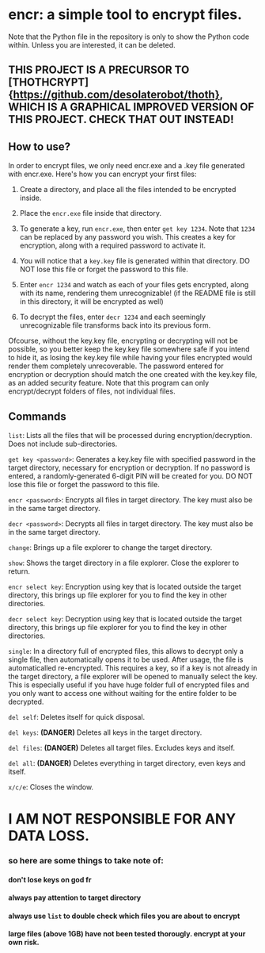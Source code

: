 # encr: a simple tool to encrypt files.
Note that the Python file in the repository is only to show the Python code within. Unless you are interested, it can be deleted.

## THIS PROJECT IS A PRECURSOR TO [THOTHCRYPT]{https://github.com/desolaterobot/thoth}, WHICH IS A GRAPHICAL IMPROVED VERSION OF THIS PROJECT. CHECK THAT OUT INSTEAD!

## How to use?
In order to encrypt files, we only need encr.exe and a .key file generated with encr.exe.
Here's how you can encrypt your first files:

1) Create a directory, and place all the files intended to be encrypted inside.

2) Place the `encr.exe` file inside that directory.

3) To generate a key, run `encr.exe`, then enter `get key 1234`. Note that `1234` can be replaced by any password you wish. This creates a key for encryption, along with a required password to activate it.

4) You will notice that a `key.key` file is generated within that directory. DO NOT lose this file or forget the password to this file.

5) Enter `encr 1234` and watch as each of your files gets encrypted, along with its name, rendering them unrecognizable! (if the README file is still in this directory, it will be encrypted as well)

6) To decrypt the files, enter `decr 1234` and each seemingly unrecognizable file transforms back into its previous form.

Ofcourse, without the key.key file, encrypting or decrypting will not be possible, so you better keep the key.key file somewhere safe if you intend to hide it, as losing the key.key file while having your files encrypted would render them completely unrecoverable. The password entered for encryption or decryption should match the one created with the key.key file, as an added security feature. Note that this program can only encrypt/decrypt folders of files, not individual files.

## Commands
`list`: 
Lists all the files that will be processed during encryption/decryption. Does not include sub-directories.

`get key <password>`:
Generates a key.key file with specified password in the target directory, necessary for encryption or decryption. If no password is entered, a randomly-generated 6-digit PIN will be created for you. DO NOT lose this file or forget the password to this file.

`encr <password>`:
Encrypts all files in target directory. The key must also be in the same target directory.

`decr <password>`:
Decrypts all files in target directory. The key must also be in the same target directory.

`change`:
Brings up a file explorer to change the target directory.

`show`:
Shows the target directory in a file explorer. Close the explorer to return.

`encr select key`:
Encryption using key that is located outside the target directory, this brings up file explorer for you to find the key in other directories.

`decr select key`:
Decryption using key that is located outside the target directory, this brings up file explorer for you to find the key in other directories.

`single`:
In a directory full of encrypted files, this allows to decrypt only a single file, then automatically opens it to be used. After usage, the file is automaticalled re-encrypted. This requires a key, so if a key is not already in the target directory, a file explorer will be opened to manually select the key. This is especially useful if you have huge folder full of encrypted files and you only want to access one without waiting for the entire folder to be decrypted.

`del self`:
Deletes itself for quick disposal.

`del keys`:
**(DANGER)** Deletes all keys in the target directory.

`del files`:
**(DANGER)** Deletes all target files. Excludes keys and itself.

`del all`:
**(DANGER)** Deletes everything in target directory, even keys and itself.

`x/c/e`:
Closes the window.

# I AM NOT RESPONSIBLE FOR ANY DATA LOSS.
### so here are some things to take note of:
#### don't lose keys on god fr
#### always pay attention to target directory
#### always use `list` to double check which files you are about to encrypt
#### large files (above 1GB) have not been tested thorougly. encrypt at your own risk.
